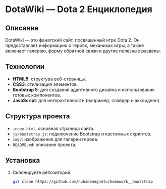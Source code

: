 # DotaWiki — Dota 2 Енциклопедия

## Описание
DotaWiki — это фанатский сайт, посвящённый игре Dota 2. Он предоставляет информацию о героях, механиках игры, а также включает галерею, форму обратной связи и другие полезные разделы.

## Технологии
- **HTML5**: структура веб-страницы.
- **CSS3**: стилизация элементов.
- **Bootstrap 5**: для создания адаптивного дизайна и использования готовых компонентов.
- **JavaScript**: для интерактивности (например, слайдер и аккордеон).

## Структура проекта
- `index.html`: основная страница сайта.
- `js/bootstrap.js`: подключение Bootstrap и кастомных скриптов.
- `img/`: изображения для галереи героев.
- `README.md`: описание проекта.

## Установка
1. Склонируйте репозиторий:
   ```bash
   git clone https://github.com/nuhzdenegnetu/homework__bootstrap